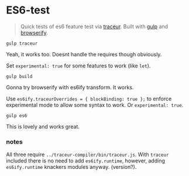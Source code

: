 # ES6-test

> Quick tests of es6 feature test via [traceur](https://github.com/google/traceur-compiler).
> Built with [gulp](http://gulpjs.com/) and [browserify](http://browserify.org/).

```
gulp traceur
```

Yeah, it works too. Doesnt handle the requires though obviously.

Set `experimental: true` for some features to work (like `let`).


```
gulp build
```

Gonna try browserify with es6ify transform. It works.

Use `es6ify.traceurOverrides = { blockBinding: true };` to enforce experimental mode to allow some syntax to work.
Or `experimental: true`.


```
gulp es6
```

This is lovely and works great.


### notes

All three require `../traceur-compiler/bin/traceur.js`.
With `traceur` included there is no need to add `es6ify.runtime`, however, adding `es6ify.runtime` knackers modules anyway. (version?).
